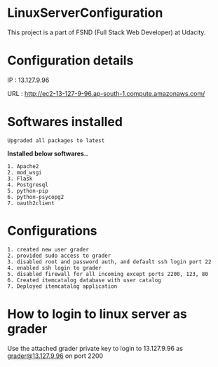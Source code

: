 # LinuxServerConfiguration
This project is a part of FSND (Full Stack Web Developer) at Udacity.

# Configuration details
  IP : 13.127.9.96
  
  URL : http://ec2-13-127-9-96.ap-south-1.compute.amazonaws.com/
  
  # Softwares installed
    Upgraded all packages to latest
  
  **Installed below softwares..**
  
    1. Apache2    
    2. mod_wsgi    
    3. Flask
    4. Postgresql
    5. python-pip
    6. python-psycopg2
    7. oauth2client
    
  # Configurations
  
    1. created new user grader
    2. provided sudo access to grader
    3. disabled root and password auth, and default ssh login port 22
    4. enabled ssh login to grader
    5. disabled firewall for all incoming except ports 2200, 123, 80
    6. Created itemcatalog database with user catalog
    7. Deployed itemcatalog application  
    
    
# How to login to linux server as grader
  Use the attached grader private key to login to 13.127.9.96 as grader@13.127.9.96 on port 2200
  
  
    
  

